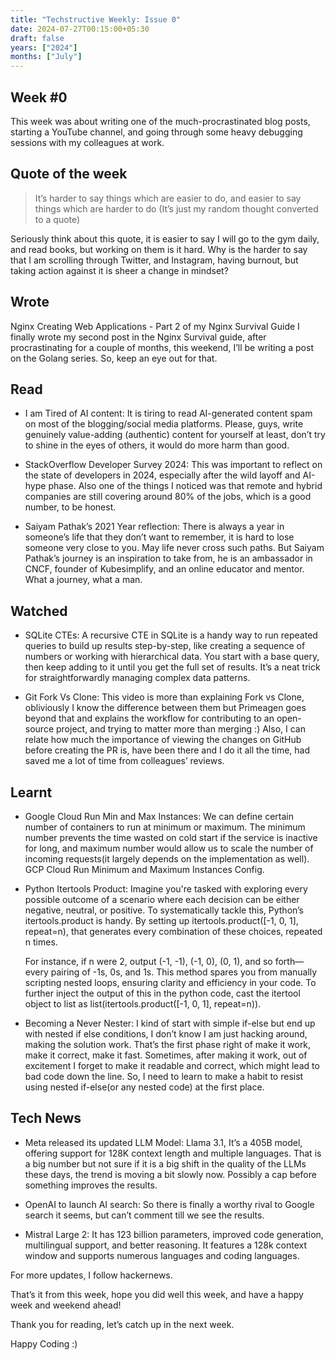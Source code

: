 ```yaml
---
title: "Techstructive Weekly: Issue 0"
date: 2024-07-27T00:15:00+05:30
draft: false
years: ["2024"]
months: ["July"]
---
```


## Week #0

This week was about writing one of the much-procrastinated blog posts, starting a YouTube channel, and going through some heavy debugging sessions with my colleagues at work.

## Quote of the week
> It’s harder to say things which are easier to do, and easier to say things which are harder to do
 (It’s just my random thought converted to a quote)

Seriously think about this quote, it is easier to say I will go to the gym daily, and read books, but working on them is it hard. Why is the harder to say that I am scrolling through Twitter, and Instagram, having burnout, but taking action against it is sheer a change in mindset?

## Wrote
Nginx Creating Web Applications - Part 2 of my Nginx Survival Guide
I finally wrote my second post in the Nginx Survival guide, after procrastinating for a couple of months, this weekend, I’ll be writing a post on the Golang series. So, keep an eye out for that.

## Read
- I am Tired of AI content: It is tiring to read AI-generated content spam on most of the blogging/social media platforms. Please, guys, write genuinely value-adding (authentic) content for yourself at least, don’t try to shine in the eyes of others, it would do more harm than good.

- StackOverflow Developer Survey 2024: This was important to reflect on the state of developers in 2024, especially after the wild layoff and AI-hype phase. Also one of the things I noticed was that remote and hybrid companies are still covering around 80% of the jobs, which is a good number, to be honest.

- Saiyam Pathak’s 2021 Year reflection: There is always a year in someone’s life that they don’t want to remember, it is hard to lose someone very close to you. May life never cross such paths. But Saiyam Pathak’s journey is an inspiration to take from, he is an ambassador in CNCF, founder of Kubesimplify, and an online educator and mentor. What a journey, what a man.

## Watched
- SQLite CTEs: A recursive CTE in SQLite is a handy way to run repeated queries to build up results step-by-step, like creating a sequence of numbers or working with hierarchical data. You start with a base query, then keep adding to it until you get the full set of results. It’s a neat trick for straightforwardly managing complex data patterns.


- Git Fork Vs Clone: This video is more than explaining Fork vs Clone, obliviously I know the difference between them but Primeagen goes beyond that and explains the workflow for contributing to an open-source project, and trying to matter more than merging :) Also, I can relate how much the importance of viewing the changes on GitHub before creating the PR is, have been there and I do it all the time, had saved me a lot of time from colleagues’ reviews.


## Learnt
- Google Cloud Run Min and Max Instances: We can define certain number of containers to run at minimum or maximum. The minimum number prevents the time wasted on cold start if the service is inactive for long, and maximum number would allow us to scale the number of incoming requests(it largely depends on the implementation as well). GCP Cloud Run Minimum and Maximum Instances Config.

- Python Itertools Product: Imagine you're tasked with exploring every possible outcome of a scenario where each decision can be either negative, neutral, or positive. To systematically tackle this, Python’s itertools.product is handy. By setting up itertools.product([-1, 0, 1], repeat=n), that generates every combination of these choices, repeated n times.

    For instance, if n were 2, output (-1, -1), (-1, 0), (0, 1), and so forth—every pairing of -1s, 0s, and 1s. This method spares you from manually scripting nested loops, ensuring clarity and efficiency in your code. To further inject the output of this in the python code, cast the itertool object to list as list(itertools.product([-1, 0, 1], repeat=n)).

- Becoming a Never Nester: I kind of start with simple if-else but end up with nested if else conditions, I don’t know I am just hacking around, making the solution work. That’s the first phase right of make it work, make it correct, make it fast. Sometimes, after making it work, out of excitement I forget to make it readable and correct, which might lead to bad code down the line. So, I need to learn to make a habit to resist using nested if-else(or any nested code) at the first place.

## Tech News
- Meta released its updated LLM Model: Llama 3.1, It’s a 405B model, offering support for 128K context length and multiple languages. That is a big number but not sure if it is a big shift in the quality of the LLMs these days, the trend is moving a bit slowly now. Possibly a cap before something improves the results.

- OpenAI to launch AI search: So there is finally a worthy rival to Google search it seems, but can’t comment till we see the results.

- Mistral Large 2: It has 123 billion parameters, improved code generation, multilingual support, and better reasoning. It features a 128k context window and supports numerous languages and coding languages.

For more updates, I follow hackernews.

That’s it from this week, hope you did well this week, and have a happy week and weekend ahead!

Thank you for reading, let’s catch up in the next week.

Happy Coding :)
